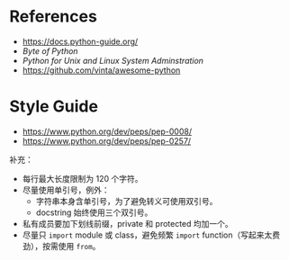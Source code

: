 # References

- https://docs.python-guide.org/
- *Byte of Python*
- *Python for Unix and Linux System Adminstration*
- https://github.com/vinta/awesome-python

# Style Guide

- https://www.python.org/dev/peps/pep-0008/
- https://www.python.org/dev/peps/pep-0257/

补充：

- 每行最大长度限制为 120 个字符。
- 尽量使用单引号，例外：
    - 字符串本身含单引号，为了避免转义可使用双引号。
    - docstring 始终使用三个双引号。
- 私有成员要加下划线前缀，private 和 protected 均加一个。
- 尽量只 `import` module 或 class，避免频繁 `import` function（写起来太费劲），按需使用 `from`。
